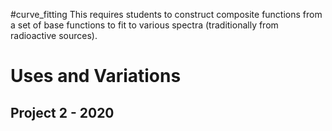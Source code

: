 #curve_fitting
This requires students to construct composite functions from a set of base functions to fit to various spectra (traditionally from radioactive sources).

# Uses and Variations

## Project 2 - 2020

